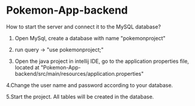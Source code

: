 # Pokemon-App-backend
How to start the server and connect it to the MySQL database?

1. Open MySql, create a database with name "pokemonproject"

2. run query -> "use pokemonproject;"

3. Open the java project in intellij IDE, go to the application properties file, located at "Pokemon-App-backend/src/main/resources/application.properties"
    
4.Change the user name and password according to your database.

5.Start the project. All tables will be created in the database.



